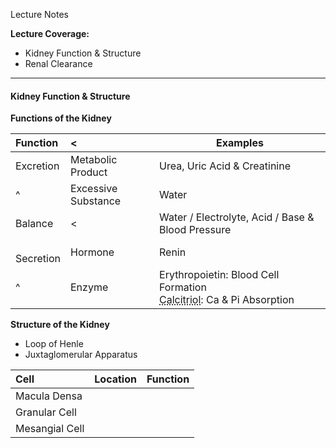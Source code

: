 Lecture Notes

**Lecture Coverage:**
- Kidney Function & Structure
- Renal Clearance

---
#### **Kidney Function & Structure**
**Functions of the Kidney**

| Function      | <                   | Examples                                                                                                               |
| :------------ | :------------------ | ---------------------------------------------------------------------------------------------------------------------- |
| Excretion     | Metabolic Product   | Urea, Uric Acid & Creatinine                                                                                           |
| ^             | Excessive Substance | Water                                                                                                                  |
| Balance       | <                   | Water / Electrolyte, Acid / Base & Blood Pressure                                                                      |
| <br>Secretion | Hormone             | Renin                                                                                                                  |
| ^             | Enzyme              | Erythropoietin: Blood Cell Formation<br><abbr Title="1,25-Dihydroxyl-Vitamin D3">Calcitriol</abbr>: Ca & Pi Absorption |

**Structure of the Kidney**
- Loop of Henle
- Juxtaglomerular Apparatus

| Cell           | Location | Function |
| :------------- | -------- | -------- |
| Macula Densa   |          |          |
| Granular Cell  |          |          |
| Mesangial Cell |          |          |